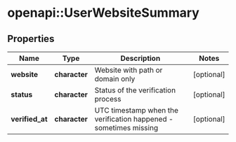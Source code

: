 # openapi::UserWebsiteSummary


## Properties
Name | Type | Description | Notes
------------ | ------------- | ------------- | -------------
**website** | **character** | Website with path or domain only | [optional] 
**status** | **character** | Status of the verification process | [optional] 
**verified_at** | **character** | UTC timestamp when the verification happened - sometimes missing | [optional] 


